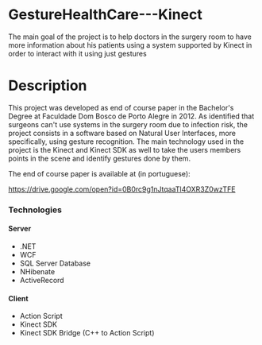 # GestureHealthCare---Kinect
The main goal of the project is to help doctors in the surgery room to have more information about his patients using a system supported by Kinect in order to interact with it using just gestures

# Description
This project was developed as end of course paper in the Bachelor's Degree at Faculdade Dom Bosco de Porto Alegre in 2012. As identified that surgeons can't use systems in the surgery room due to infection risk, the project consists in a software based on Natural User Interfaces, more specifically, using gesture recognition. The main technology used in the project is the Kinect and Kinect SDK as well to take the users members points in the scene and identify gestures done by them.

The end of course paper is available at (in portuguese):

https://drive.google.com/open?id=0B0rc9g1nJtqaaTl4OXR3Z0wzTFE

### Technologies

#### Server
- .NET
- WCF
- SQL Server Database
- NHibenate
- ActiveRecord

#### Client
- Action Script
- Kinect SDK
- Kinect SDK Bridge (C++ to Action Script)
